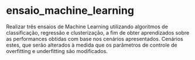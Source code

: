 # ensaio_machine_learning
Realizar três ensaios de Machine Learning utilizando algoritmos de classificação, regressão e clusterização, a fim de obter aprendizados sobre as performances obtidas com base nos cenários apresentados. Cenários estes, que serão alterados à medida que os parâmetros de controle de overfitting e underfitting são modificados. 
